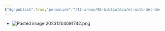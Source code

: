 ```yaml
---
{"dg-publish":true,"permalink":"/11-areas/02-biblioteca/el-mito-del-desarrollo/","noteIcon":""}
---
```


- ![Pasted image 20231204091742.png](/img/user/11%20%C3%81reas%20%E2%9A%99/02%20Biblioteca/%F0%9F%92%BE%20Adjuntos/Pasted%20image%2020231204091742.png)